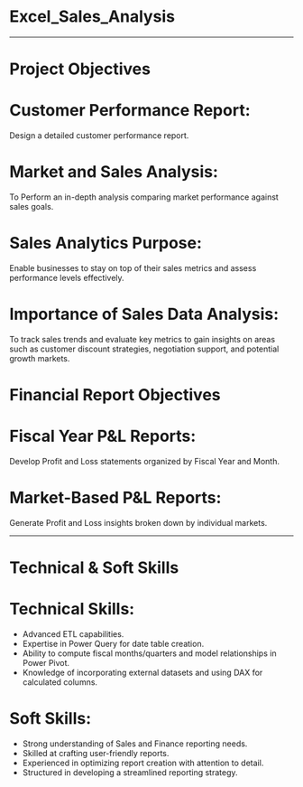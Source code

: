 # Excel_Sales_Analysis
__________________________________________________________
# Project Objectives
# Customer Performance Report:
  Design a detailed customer performance report.
# Market and Sales Analysis: 
  To Perform an in-depth analysis comparing market performance against sales goals.
# Sales Analytics Purpose: 
  Enable businesses to stay on top of their sales metrics and assess performance levels effectively.

# Importance of Sales Data Analysis:
To track sales trends and evaluate key metrics to gain insights on areas such as customer discount strategies, negotiation support, and potential growth markets.

# Financial Report Objectives
# Fiscal Year P&L Reports: 
  Develop Profit and Loss statements organized by Fiscal Year and Month.
# Market-Based P&L Reports: 
  Generate Profit and Loss insights broken down by individual markets.
_______________________________________________________________________________
# Technical & Soft Skills
# Technical Skills:
  - Advanced ETL capabilities.
  - Expertise in Power Query for date table creation.
  - Ability to compute fiscal months/quarters and model relationships in Power Pivot.
  - Knowledge of incorporating external datasets and using DAX for calculated columns.
    
# Soft Skills:
   - Strong understanding of Sales and Finance reporting needs.
   - Skilled at crafting user-friendly reports.
   - Experienced in optimizing report creation with attention to detail.
  - Structured in developing a streamlined reporting strategy.


